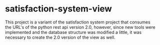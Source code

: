 # satisfaction-system-view
This project is a variant of the satisfaction system project that consumes the URL's of the python rest api version 2.0, however, since new tools were implemented and the database structure was modified a little, it was necessary to create the 2.0 version of the view as well.
